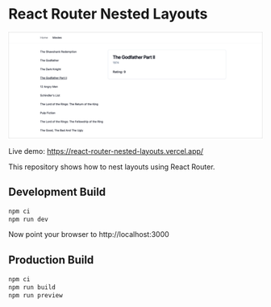 # React Router Nested Layouts

![Screenshot](assets/screenshot.png)

Live demo: https://react-router-nested-layouts.vercel.app/

This repository shows how to nest layouts using React Router.

## Development Build

```shell
npm ci
npm run dev
```

Now point your browser to http://localhost:3000

## Production Build

```shell
npm ci
npm run build
npm run preview
```
